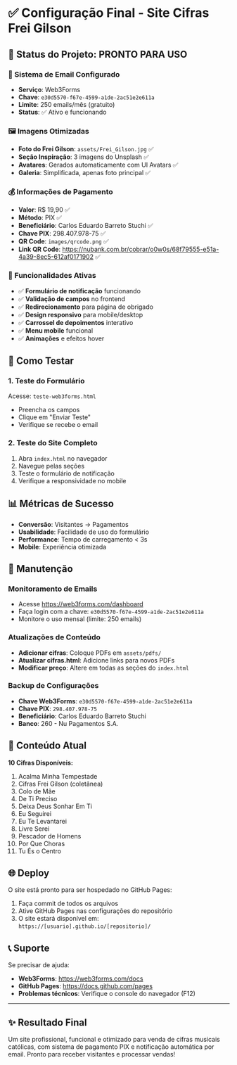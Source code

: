 # ✅ Configuração Final - Site Cifras Frei Gilson

## 🎯 Status do Projeto: PRONTO PARA USO

### 📧 Sistema de Email Configurado
- **Serviço**: Web3Forms
- **Chave**: `e30d5570-f67e-4599-a1de-2ac51e2e611a`
- **Limite**: 250 emails/mês (gratuito)
- **Status**: ✅ Ativo e funcionando

### 🖼️ Imagens Otimizadas
- **Foto do Frei Gilson**: `assets/Frei_Gilson.jpg` ✅
- **Seção Inspiração**: 3 imagens do Unsplash ✅
- **Avatares**: Gerados automaticamente com UI Avatars ✅
- **Galeria**: Simplificada, apenas foto principal ✅

### 💰 Informações de Pagamento
- **Valor**: R$ 19,90 ✅
- **Método**: PIX ✅
- **Beneficiário**: Carlos Eduardo Barreto Stuchi ✅
- **Chave PIX**: 298.407.978-75 ✅
- **QR Code**: `images/qrcode.png` ✅
- **Link QR Code**: https://nubank.com.br/cobrar/o0w0s/68f79555-e51a-4a39-8ec5-612af0171902 ✅

### 📱 Funcionalidades Ativas
- ✅ **Formulário de notificação** funcionando
- ✅ **Validação de campos** no frontend
- ✅ **Redirecionamento** para página de obrigado
- ✅ **Design responsivo** para mobile/desktop
- ✅ **Carrossel de depoimentos** interativo
- ✅ **Menu mobile** funcional
- ✅ **Animações** e efeitos hover

## 🚀 Como Testar

### 1. Teste do Formulário
Acesse: `teste-web3forms.html`
- Preencha os campos
- Clique em "Enviar Teste"
- Verifique se recebe o email

### 2. Teste do Site Completo
1. Abra `index.html` no navegador
2. Navegue pelas seções
3. Teste o formulário de notificação
4. Verifique a responsividade no mobile

## 📊 Métricas de Sucesso
- **Conversão**: Visitantes → Pagamentos
- **Usabilidade**: Facilidade de uso do formulário
- **Performance**: Tempo de carregamento < 3s
- **Mobile**: Experiência otimizada

## 🔧 Manutenção

### Monitoramento de Emails
- Acesse https://web3forms.com/dashboard
- Faça login com a chave: `e30d5570-f67e-4599-a1de-2ac51e2e611a`
- Monitore o uso mensal (limite: 250 emails)

### Atualizações de Conteúdo
- **Adicionar cifras**: Coloque PDFs em `assets/pdfs/`
- **Atualizar cifras.html**: Adicione links para novos PDFs
- **Modificar preço**: Altere em todas as seções do `index.html`

### Backup de Configurações
- **Chave Web3Forms**: `e30d5570-f67e-4599-a1de-2ac51e2e611a`
- **Chave PIX**: `298.407.978-75`
- **Beneficiário**: Carlos Eduardo Barreto Stuchi
- **Banco**: 260 - Nu Pagamentos S.A.

## 🎵 Conteúdo Atual
**10 Cifras Disponíveis:**
1. Acalma Minha Tempestade
2. Cifras Frei Gilson (coletânea)
3. Colo de Mãe
4. De Ti Preciso
5. Deixa Deus Sonhar Em Ti
6. Eu Seguirei
7. Eu Te Levantarei
8. Livre Serei
9. Pescador de Homens
10. Por Que Choras
11. Tu És o Centro

## 🌐 Deploy
O site está pronto para ser hospedado no GitHub Pages:
1. Faça commit de todos os arquivos
2. Ative GitHub Pages nas configurações do repositório
3. O site estará disponível em: `https://[usuario].github.io/[repositorio]/`

## 📞 Suporte
Se precisar de ajuda:
- **Web3Forms**: https://web3forms.com/docs
- **GitHub Pages**: https://docs.github.com/pages
- **Problemas técnicos**: Verifique o console do navegador (F12)

---

## ✨ Resultado Final
Um site profissional, funcional e otimizado para venda de cifras musicais católicas, com sistema de pagamento PIX e notificação automática por email. Pronto para receber visitantes e processar vendas!